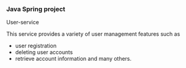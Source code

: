 ### Java Spring project
User-service

This service provides a variety of user management features such as 
- user registration
- deleting user accounts
- retrieve account information
and many others.
